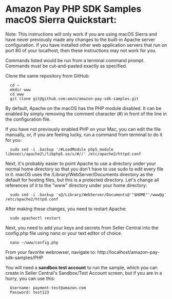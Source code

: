 # Amazon Pay PHP SDK Samples macOS Sierra Quickstart:

Note: This instructions will only work if you are using macOS Sierra and have never previously made any changes to the built-in Apache server configuration.  If you have installed other web application servers that run on port 80 of your localhost, then these instructions may not work for you.

Commands listed would be run from a terminal command prompt.  Commands must be cut-and-pasted exactly as specified.

Clone the same repository from GitHub:
```
  cd ~
  mkdir www
  cd www
  git clone git@github.com:amzn/amazon-pay-sdk-samples.git
```
By default, Apache on the macOS has the PHP module disabled.  It can be enabled by simply removing the comment character (#) in front of the line in the configuration file.

If you have not previously enabled PHP on your Mac, you can edit the file manually, or, if you are feeling lucky, run a command from terminal to do it for you:
```
  sudo sed -i .backup '/#LoadModule php5_module libexec\/apache2\/libphp5.so/s/#//' /etc/apache2/httpd.conf
```
Next, it's probably easier to point Apache to use a directory under your normal home directory so that you don't have to use sudo to edit every file in it.  macOS uses the /Library/WebServer/Documents directory as the default for hosting files, but this is a protected directory.  Let's change
all references of it to the "www" directory under your home directory:
```
  sudo sed -i .backup 's@/Library/WebServer/Documents@'"$HOME"'/www@g' /etc/apache2/httpd.conf
```
After making these changes, you need to restart Apache:
```
  sudo apachectl restart
```
Next, you need to add your keys and secrets from Seller Central into the config.php file using nano or your text editor of choice.
```
  nano ~/www/config.php
```
From your favorite webrowser, navigate to:
  http://localhost/amazon-pay-sdk-samples/PHP

You will need a **sandbox test account** to run the sample, which you can create in Seller Central's Sandbox/Test Account screen, but if you are in a hurry, you can use this:
```
  Username: payment-test@amazon.com
  Password: test123
```
